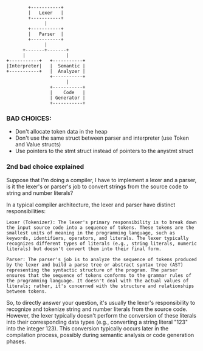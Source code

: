 ```
        +-----------+
        |   Lexer   |
        +-----------+
              |
        +-----------+
        |   Parser  |
        +-----------+
              |
      +-------+-------+
      |               |
+-----------+   +-----------+
|Interpreter|   |  Semantic |
+-----------+   |  Analyzer |
                +-----------+
                      |
                +-----------+
                |    Code   |
                | Generator |
                +-----------+
```

### BAD CHOICES:
 - Don't allocate token data in the heap
 - Don't use the same struct between parser and interpreter (use Token and Value structs)
 - Use pointers to the stmt struct instead of pointers to the anystmt struct

### 2nd bad choice explained
Suppose that I'm doing a compiler, I have to implement a lexer and a parser, is it the lexer's or parser's job to convert strings from the source code to string and number literals?

In a typical compiler architecture, the lexer and parser have distinct responsibilities:

    Lexer (Tokenizer): The lexer's primary responsibility is to break down the input source code into a sequence of tokens. These tokens are the smallest units of meaning in the programming language, such as keywords, identifiers, operators, and literals. The lexer typically recognizes different types of literals (e.g., string literals, numeric literals) but doesn't convert them into their final form.

    Parser: The parser's job is to analyze the sequence of tokens produced by the lexer and build a parse tree or abstract syntax tree (AST) representing the syntactic structure of the program. The parser ensures that the sequence of tokens conforms to the grammar rules of the programming language. It doesn't deal with the actual values of literals; rather, it's concerned with the structure and relationships between tokens.

So, to directly answer your question, it's usually the lexer's responsibility to recognize and tokenize string and number literals from the source code. However, the lexer typically doesn't perform the conversion of these literals into their corresponding data types (e.g., converting a string literal "123" into the integer 123). This conversion typically occurs later in the compilation process, possibly during semantic analysis or code generation phases.
